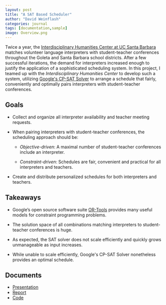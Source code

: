 ```yaml
---
layout: post
title: "A SAT Based Scheduler"
author: "David Weinflash"
categories: journal
tags: [documentation,sample]
image: Overview.png
---
```


Twice a year, the [Interdisciplinary Humanities Center at UC Santa Barbara](https://www.ihc.ucsb.edu/) matches volunteer language interpreters with student-teacher conferences throughout the Goleta and Santa Barbara school districts. After a few successful iterations, the demand for interpreters increased enough to justify the application of a sophisticated scheduling system. In this project, I teamed up with the _Interdisciplinary Humanities Center_ to develop such a system, utilizing [Google's CP-SAT Solver](https://developers.google.com/optimization) to arrange a schedule that fairly, conveniently and optimally pairs interpreters with student-teacher conferences.

## Goals

* Collect and organize all interpreter availability and teacher meeting requests.

* When pairing interpreters with student-teacher conferences, the scheduling approach should be:

  * _Objective-driven_: A maximal number of student-teacher conferences include an interpreter.

  * _Constraint-driven_: Schedules are fair, convenient and practical for all interpreters and teachers.

* Create and distribute personalized schedules for both interpreters and teachers.

## Takeaways

* Google’s open source software suite [OR-Tools](https://developers.google.com/optimization) provides many useful models for constraint programming problems.

* The solution space of all combinations matching interpreters to student-teacher conferences is huge.

* As expected, the SAT solver does not scale efficiently and quickly grows unmanageable as input increases.

* While unable to scale efficiently, Google's CP-SAT Solver nonetheless provides an optimal schedule.

## Documents

* [Presentation](/assets/pdf/SAT_Presentation.pdf)
* [Report](/assets/pdf/SAT_Report.pdf)
* [Code](https://github.com/dweinflash/IHC-Scheduler_SAT-Solver)

